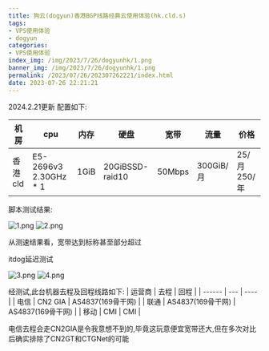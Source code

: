 ```yaml
---
title: 狗云(dogyun)香港BGP线路经典云使用体验(hk.cld.s)
tags: 
- VPS使用体验
- dogyun
categories: 
- VPS使用体验
index_img: /img/2023/7/26/dogyunhk/1.png
banner_img: /img/2023/7/26/dogyunhk/1.png
permalink: /2023/07/26/202307262221/index.html
date: 2023-07-26 22:21:21
---
```

2024.2.21更新
配置如下:

| 机房   | cpu                   | 内存 | 硬盘            | 宽带   | 流量      | 价格            |
| -------| ----------------------| -----| ---------------| -------| ---------| ----------------|
| 香港cld | E5-2696v3 2.30GHz * 1 | 1GiB | 20GiBSSD-raid10 | 50Mbps | 300GiB/月 | 25/月    250/年 |

脚本测试结果:

![1.png](/img/2023/7/26/dogyunhk/1.png)
![2.png](/img/2023/7/26/dogyunhk/2.png)

从测速结果看，宽带达到标称甚至部分超过

itdog延迟测试

![3.png](/img/2023/7/26/dogyunhk/3.png)
![4.png](/img/2023/7/26/dogyunhk/4.png)

经测试,此台机器去程及回程线路如下:
| 运营商 | 去程 | 回程 |
| ------ | --- | ---- | 
| 电信 | CN2 GIA | AS4837(169骨干网) |
| 联通 | AS4837(169骨干网) | AS4837(169骨干网) |
| 移动 | CMI | CMI |

电信去程会走CN2GIA是令我意想不到的,毕竟这玩意便宜宽带还大,但在多次对比后确实排除了CN2GT和CTGNet的可能